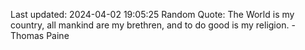 Last updated: 2024-04-02 19:05:25
Random Quote: The World is my country, all mankind are my brethren, and to do good is my religion. - Thomas Paine